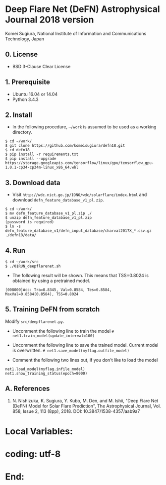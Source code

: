 # Deep Flare Net (DeFN) Astrophysical Journal 2018 version

Komei Sugiura,
National Institute of Information and Communications Technology, Japan

## 0. License

* BSD 3-Clause Clear License

## 1. Prerequisite

* Ubuntu 16.04 or 14.04
* Python 3.4.3

## 2. Install

* In the following procedure, `~/work` is assumed to be used as a working directory.

```
$ cd ~/work/
$ git clone https://github.com/komeisugiura/defn18.git
$ cd defn18
$ pip install -r requirements.txt
$ pip install --upgrade https://storage.googleapis.com/tensorflow/linux/gpu/tensorflow_gpu-1.0.1-cp34-cp34m-linux_x86_64.whl
```

## 3. Download data

* Visit `http://wdc.nict.go.jp/IONO/wdc/solarflare/index.html` and download `defn_feature_database_v1_pl.zip`.

```
$ cd ~/work/
$ mv defn_feature_database_v1_pl.zip ./
$ unzip defn_feature_database_v1_pl.zip
(password is required)
$ ln -s defn_feature_database_v1/defn_input_database/charval2017X_*.csv.gz ./defn18/data/
```

## 4. Run

```
$ cd ~/work/src
$ ./01RUN_deepflarenet.sh
```

* The following result will be shown. This means that TSS=0.8024 is obtained by using a pretrained model.

`[008000]Acc: Tra=0.8345, Val=0.8584, Tes=0.8584, MaxVal=0.8584(0.8584), TSS=0.8024`

## 5. Training DeFN from scratch

Modify `src/deepflarenet.py`.

* Uncomment the following line to train the model
`# net1.train_model(update_interval=100)`

* Uncomment the following line to save the trained model. Current model is overwritten.
`# net1.save_model(myflag.outfile_model)`

* Comment the following two lines out, if you don't like to load the model
```
net1.load_model(myflag.infile_model)
net1.show_training_status(epoch=8000)
```

## A. References

1. N. Nishizuka, K. Sugiura, Y. Kubo, M. Den, and M. Ishii, "Deep Flare Net (DeFN) Model for Solar Flare Prediction", The Astrophysical Journal, Vol. 858, Issue 2, 113 (8pp), 2018. DOI: 10.3847/1538-4357/aab9a7

# Local Variables:
# coding: utf-8
# End:
